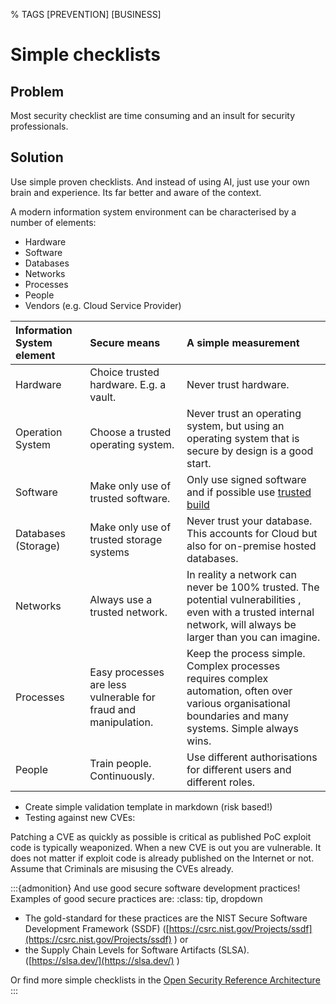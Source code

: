 % TAGS [PREVENTION]  [BUSINESS]

# Simple checklists

## Problem

Most security checklist are time consuming and an insult for security professionals.

## Solution

Use simple proven checklists. And instead of using AI, just use your own brain and experience. Its far better and aware of the context.

A modern information system environment can be characterised by a number of elements:
* Hardware
* Software
* Databases
* Networks
* Processes
* People
* Vendors (e.g. Cloud Service Provider)




| Information System element | Secure means | A simple measurement |
| :---- | :---- | :---- |
| Hardware | Choice trusted hardware. E.g. a vault. | Never trust hardware. |
| Operation System | Choose a trusted operating system. | Never trust an operating system, but using an operating system that is secure by design is a good start.  |
| Software  | Make only use of trusted software. | Only use signed software and if possible use [trusted build](https://nocomplexity.com/documents/securityarchitecture/prevention/reproduciblebuilds.html#reproducible-builds)  |
| Databases (Storage)  | Make only use of trusted storage systems | Never trust your database. This accounts for Cloud but also for on-premise hosted databases.  |
| Networks  | Always use a trusted network. | In reality a network can never be 100% trusted. The potential vulnerabilities , even with a trusted internal network, will always be larger than you can imagine.  |
| Processes | Easy processes are less vulnerable for fraud and manipulation. | Keep the process simple. Complex processes requires complex automation, often over various organisational boundaries and many systems. Simple always wins. |
| People | Train people. Continuously.  | Use different authorisations for different users and different roles. |



- Create simple validation template in markdown (risk based\!)  
- Testing against new CVEs:

Patching a CVE as quickly as possible is critical as published PoC exploit code is typically weaponized. When a new CVE is out you are vulnerable. It does not matter if exploit code is already published on the Internet or not. Assume that Criminals are misusing the CVEs already.


:::{admonition} And use good secure software development practices! Examples of good secure practices are: 
:class: tip, dropdown

* The gold-standard for these practices are the NIST Secure Software Development Framework (SSDF) ([https://csrc.nist.gov/Projects/ssdf](https://csrc.nist.gov/Projects/ssdf) )  or 
* the Supply Chain Levels for Software Artifacts (SLSA). ([https://slsa.dev/](https://slsa.dev/) )

Or find more simple checklists in the [Open Security Reference Architecture](https://nocomplexity.com/documents/securityarchitecture/prevention/simple-checklists.html#simple-checklists)
:::